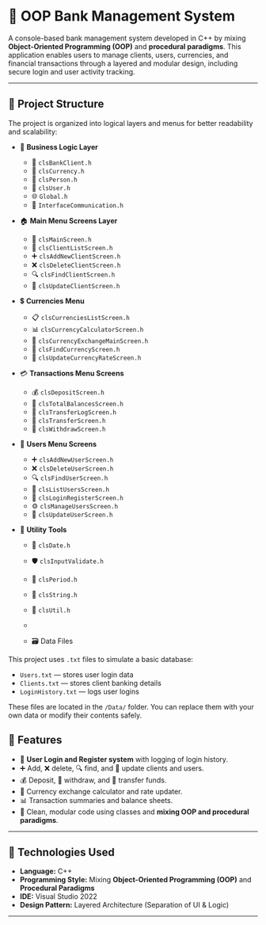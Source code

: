 # 🏦 OOP Bank Management System

A console-based bank management system developed in C++ by mixing **Object-Oriented Programming (OOP)** and **procedural paradigms**. This application enables users to manage clients, users, currencies, and financial transactions through a layered and modular design, including secure login and user activity tracking.

---

## 📁 Project Structure

The project is organized into logical layers and menus for better readability and scalability:

- 🎯 **Business Logic Layer**
  - 🏦 `clsBankClient.h`
  - 💱 `clsCurrency.h`
  - 👤 `clsPerson.h`
  - 🔐 `clsUser.h`
  - 🌐 `Global.h`
  - 🔧 `InterfaceCommunication.h`

- 🏠 **Main Menu Screens Layer**
  - 📜 `clsMainScreen.h`
  - 👥 `clsClientListScreen.h`
  - ➕ `clsAddNewClientScreen.h`
  - ❌ `clsDeleteClientScreen.h`
  - 🔍 `clsFindClientScreen.h`
  - 📝 `clsUpdateClientScreen.h`

- 💲 **Currencies Menu**
  - 📋 `clsCurrenciesListScreen.h`
  - 📊 `clsCurrencyCalculatorScreen.h`
  - 🔁 `clsCurrencyExchangeMainScreen.h`
  - 🔎 `clsFindCurrencyScreen.h`
  - 🧾 `clsUpdateCurrencyRateScreen.h`

- 💳 **Transactions Menu Screens**
  - 💰 `clsDepositScreen.h`
  - 🧾 `clsTotalBalancesScreen.h`
  - 📄 `clsTransferLogScreen.h`
  - 🔁 `clsTransferScreen.h`
  - 💸 `clsWithdrawScreen.h`

- 👤 **Users Menu Screens**
  - ➕ `clsAddNewUserScreen.h`
  - ❌ `clsDeleteUserScreen.h`
  - 🔍 `clsFindUserScreen.h`
  - 👥 `clsListUsersScreen.h`
  - 🔑 `clsLoginRegisterScreen.h`
  - ⚙️ `clsManageUsersScreen.h`
  - 📝 `clsUpdateUserScreen.h`

- 🧰 **Utility Tools**
  - 📅 `clsDate.h`
  - 🛡️ `clsInputValidate.h`
  - 📆 `clsPeriod.h`
  - 📝 `clsString.h`
  - 🧠 `clsUtil.h`
 
  - 
  - 🗃️ Data Files

This project uses `.txt` files to simulate a basic database:
- `Users.txt` — stores user login data
- `Clients.txt` — stores client banking details
- `LoginHistory.txt` — logs user logins

These files are located in the `/Data/` folder.
You can replace them with your own data or modify their contents safely.


## 🎯 Features

- 🔐 **User Login and Register system** with logging of login history.
- ➕ Add, ❌ delete, 🔍 find, and 📝 update clients and users.
- 💰 Deposit, 💸 withdraw, and 🔁 transfer funds.
- 💱 Currency exchange calculator and rate updater.
- 📊 Transaction summaries and balance sheets.
- 🧼 Clean, modular code using classes and **mixing OOP and procedural paradigms**.

---

## 🧱 Technologies Used

- **Language:** C++
- **Programming Style:** Mixing **Object-Oriented Programming (OOP)** and **Procedural Paradigms**
- **IDE:** Visual Studio 2022
- **Design Pattern:** Layered Architecture (Separation of UI & Logic)
  
---
